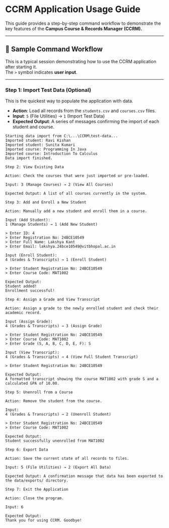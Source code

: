 # CCRM Application Usage Guide

This guide provides a step-by-step command workflow to demonstrate the key features of the **Campus Course & Records Manager (CCRM).**

---

## 🚀 Sample Command Workflow

This is a typical session demonstrating how to use the CCRM application after starting it.  
The `>` symbol indicates **user input**.

---

### Step 1: Import Test Data (Optional)

This is the quickest way to populate the application with data.

- **Action**: Load all records from the `students.csv` and `courses.csv` files.  
- **Input**: `5` (File Utilities) → `1` (Import Test Data)  
- **Expected Output**: A series of messages confirming the import of each student and course.

```text
Starting data import from C:\...\CCRM\test-data...
Imported student: Ravi Kishan
Imported student: Sunita Kumari
Imported course: Programming In Java
Imported course: Introduction To Calculus
Data import finished.

Step 2: View Existing Data

Action: Check the courses that were just imported or pre-loaded.

Input: 3 (Manage Courses) → 2 (View All Courses)

Expected Output: A list of all courses currently in the system.

Step 3: Add and Enroll a New Student

Action: Manually add a new student and enroll them in a course.

Input (Add Student):
1 (Manage Students) → 1 (Add New Student)

> Enter ID: 4
> Enter Registration No: 24BCE10549
> Enter Full Name: Lakshya Kant
> Enter Email: lakshya.24bce10549@vitbhopal.ac.in

Input (Enroll Student):
4 (Grades & Transcripts) → 1 (Enroll Student)

> Enter Student Registration No: 24BCE10549
> Enter Course Code: MAT1002

Expected Output:
Student added!
Enrollment successful!

Step 4: Assign a Grade and View Transcript

Action: Assign a grade to the newly enrolled student and check their academic record.

Input (Assign Grade):
4 (Grades & Transcripts) → 3 (Assign Grade)

> Enter Student Registration No: 24BCE10549
> Enter Course Code: MAT1002
> Enter Grade (S, A, B, C, D, E, F): S

Input (View Transcript):
4 (Grades & Transcripts) → 4 (View Full Student Transcript)

> Enter Student Registration No: 24BCE10549

Expected Output:
A formatted transcript showing the course MAT1002 with grade S and a calculated GPA of 10.00.

Step 5: Unenroll from a Course

Action: Remove the student from the course.

Input:
4 (Grades & Transcripts) → 2 (Unenroll Student)

> Enter Student Registration No: 24BCE10549
> Enter Course Code: MAT1002

Expected Output:
Student successfully unenrolled from MAT1002

Step 6: Export Data

Action: Save the current state of all records to files.

Input: 5 (File Utilities) → 2 (Export All Data)

Expected Output: A confirmation message that data has been exported to the data/exports/ directory.

Step 7: Exit the Application

Action: Close the program.

Input: 6

Expected Output:
Thank you for using CCRM. Goodbye!
